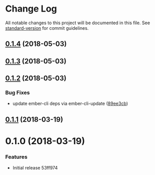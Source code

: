 # Change Log

All notable changes to this project will be documented in this file. See [standard-version](https://github.com/conventional-changelog/standard-version) for commit guidelines.

<a name="0.1.4"></a>
## [0.1.4](https://github.com/knownasilya/ember-cli-deploy-gcloud-storage/compare/v0.1.3...v0.1.4) (2018-05-03)



<a name="0.1.3"></a>
## [0.1.3](https://github.com/knownasilya/ember-cli-deploy-gcloud-pubsub/compare/v0.1.2...v0.1.3) (2018-05-03)



<a name="0.1.2"></a>
## [0.1.2](https://github.com/knownasilya/ember-cli-deploy-gcloud-pubsub/compare/v0.1.1...v0.1.2) (2018-05-03)


### Bug Fixes

* update ember-cli deps via ember-cli-update ([89ee3cb](https://github.com/knownasilya/ember-cli-deploy-gcloud-pubsub/commit/89ee3cb))



<a name="0.1.1"></a>
## [0.1.1](https://github.com/knownasilya/ember-cli-deploy-gcloud-pubsub/compare/v0.1.0...v0.1.1) (2018-03-19)



<a name="0.1.0"></a>
# 0.1.0 (2018-03-19)


### Features

* Initial release 53ff974
